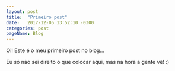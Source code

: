 ```yaml
---
layout: post
title:  "Primeiro post"
date:   2017-12-05 13:52:10 -0300
categories: post
pageName: Blog
---
```


Oi! Este é o meu primeiro post no blog...

Eu só não sei direito o que colocar aqui, mas na hora a gente vê! :)